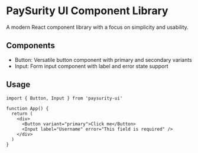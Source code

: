 # PaySurity UI Component Library

A modern React component library with a focus on simplicity and usability.

## Components

- Button: Versatile button component with primary and secondary variants
- Input: Form input component with label and error state support

## Usage

```tsx
import { Button, Input } from 'paysurity-ui'

function App() {
  return (
    <div>
      <Button variant="primary">Click me</Button>
      <Input label="Username" error="This field is required" />
    </div>
  )
}
```
